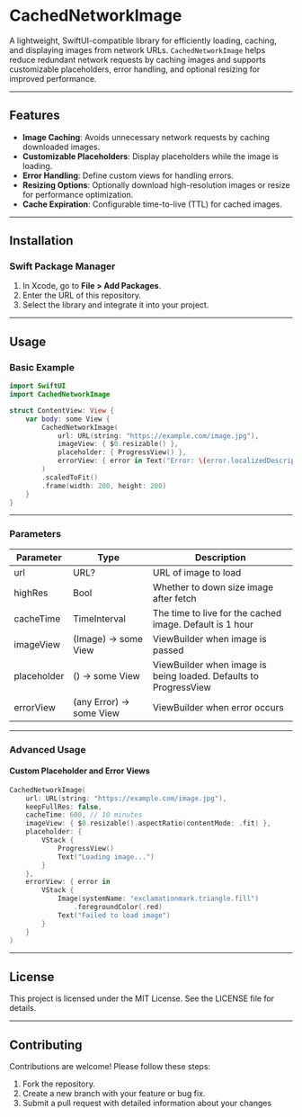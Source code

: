 # CachedNetworkImage

A lightweight, SwiftUI-compatible library for efficiently loading, caching, and displaying images from network URLs. `CachedNetworkImage` helps reduce redundant network requests by caching images and supports customizable placeholders, error handling, and optional resizing for improved performance.

---

## Features

- **Image Caching**: Avoids unnecessary network requests by caching downloaded images.
- **Customizable Placeholders**: Display placeholders while the image is loading.
- **Error Handling**: Define custom views for handling errors.
- **Resizing Options**: Optionally download high-resolution images or resize for performance optimization.
- **Cache Expiration**: Configurable time-to-live (TTL) for cached images.

---

## Installation

### Swift Package Manager

1. In Xcode, go to **File > Add Packages**.
2. Enter the URL of this repository.
3. Select the library and integrate it into your project.

---

## Usage

### Basic Example

```swift
import SwiftUI
import CachedNetworkImage

struct ContentView: View {
    var body: some View {
        CachedNetworkImage(
            url: URL(string: "https://example.com/image.jpg"),
            imageView: { $0.resizable() },
            placeholder: { ProgressView() },
            errorView: { error in Text("Error: \(error.localizedDescription)") }
        )
        .scaledToFit()
        .frame(width: 200, height: 200)
    }
}
```

---

### Parameters

|Parameter | Type | Description |
|----------|------|-------------|
|url       | URL? | URL of image to load |
|highRes   | Bool | Whether to down size image after fetch |
|cacheTime | TimeInterval | The time to live for the cached image. Default is 1 hour|
|imageView | (Image) -> some View | ViewBuilder when image is passed |
|placeholder | () -> some View | ViewBuilder when image is being loaded. Defaults to ProgressView |
|errorView | (any Error) -> some View | ViewBuilder when error occurs |

---

### Advanced Usage

#### Custom Placeholder and Error Views
```swift
CachedNetworkImage(
    url: URL(string: "https://example.com/image.jpg"),
    keepFullRes: false,
    cacheTime: 600, // 10 minutes
    imageView: { $0.resizable().aspectRatio(contentMode: .fit) },
    placeholder: {
        VStack {
            ProgressView()
            Text("Loading image...")
        }
    },
    errorView: { error in
        VStack {
            Image(systemName: "exclamationmark.triangle.fill")
                .foregroundColor(.red)
            Text("Failed to load image")
        }
    }
)
```

---

## License

This project is licensed under the MIT License. See the LICENSE file for details.

---

## Contributing

Contributions are welcome! Please follow these steps:
1. Fork the repository.
2. Create a new branch with your feature or bug fix.
3. Submit a pull request with detailed information about your changes
